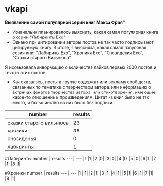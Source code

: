 # vkapi

**Выявление самой популярной серии книг Макса Фрая"**

* Изначально планировалось выяснить, какая самая популярная книга в серии "Лабиринты Ехо" 
* Однако при цитировании авторы постов не так часто подписывают цитируемую книгу. В итоге, я выясняла, какая самая популяная серия книг "Лабирины Ехо", "Хроники Ехо", "Сновидения Ехо", "Сказки старого Вильнюса"

Я исользовала инвормацию о количестве лайков первых 2000 постов и тексты этих постов.

* Как оказалось, посты в группе содержат или рекламу сообществ, связанных по тематике с творчеством автора, или информацию о встречах фанатов творчества автора, или стихотворения, имеющие какое-то отношение к произведениям. Цитат из книг было не так много, и большинство из них было без подписи.

number | results      
--- | ---
|сказки старого вильнюса  |23|
|хроники  | 38 |
|сновиденья | 0|
|лабиринты  |1|

#Лабиринты
number | results
--- | ---
|1  |1|
|2 |0|
|3  |0|
|4  |0|
|5  |0|
|6  |1|
|7  |1|
|8  |1|

#Хроники
number | results
--- | ---
|1  | 1|
|2  |1|
|3  |1|
|4  |1|
|5  |1|
|6  |1|
|7  |1|
|8  |1|

